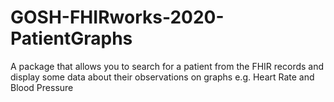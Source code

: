 # GOSH-FHIRworks-2020-PatientGraphs
A package that allows you to search for a patient from the FHIR records and display some data about their observations on graphs e.g. Heart Rate and Blood Pressure
